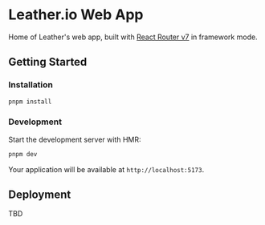 # Leather.io Web App

Home of Leather's web app, built with [React Router v7](https://reactrouter.com/) in framework mode.

## Getting Started

### Installation

```bash
pnpm install
```

### Development

Start the development server with HMR:

```bash
pnpm dev
```

Your application will be available at `http://localhost:5173`.

## Deployment

TBD
